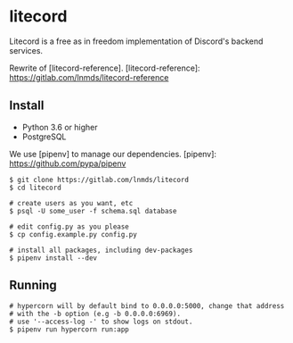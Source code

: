 # litecord

Litecord is a free as in freedom implementation of Discord's backend services.

Rewrite of [litecord-reference].
[litecord-reference]: https://gitlab.com/lnmds/litecord-reference

## Install

- Python 3.6 or higher
- PostgreSQL

We use [pipenv] to manage our dependencies.
[pipenv]: https://github.com/pypa/pipenv

```
$ git clone https://gitlab.com/lnmds/litecord
$ cd litecord

# create users as you want, etc
$ psql -U some_user -f schema.sql database

# edit config.py as you please
$ cp config.example.py config.py

# install all packages, including dev-packages
$ pipenv install --dev
```

## Running

```
# hypercorn will by default bind to 0.0.0.0:5000, change that address
# with the -b option (e.g -b 0.0.0.0:6969).
# use '--access-log -' to show logs on stdout.
$ pipenv run hypercorn run:app
```
